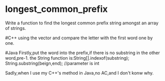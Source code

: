 # longest_common_prefix
Write a function to find the longest common prefix string amongst an array of strings.

#C++
using the vector<string> and compare the letter with the first word one by one.

#Java
Firstly,put the word into the prefix,if there is no substring in the other word,pre-1.
the String function is:String[].indexof(substring);
                       String.substring(beign,end);   //parameter is int

Sadly,when I use my C++'s method in Java,no AC,and I don't konw why.
